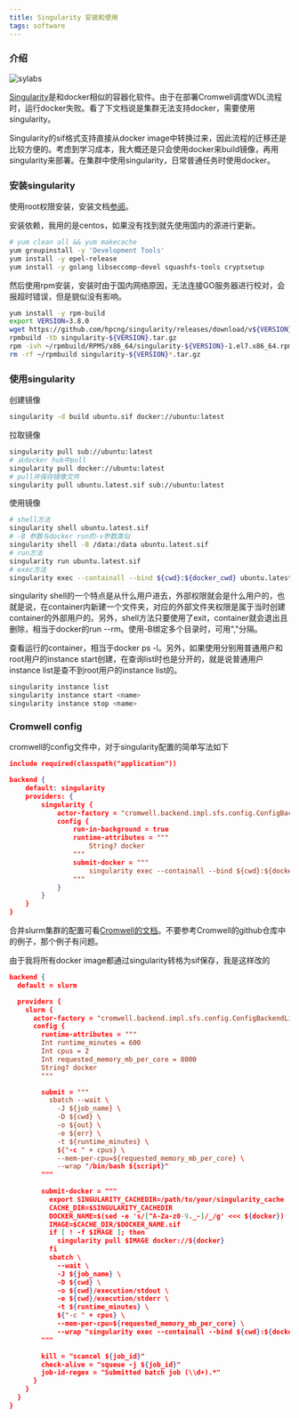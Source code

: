 ```yaml
---
title: Singularity 安装和使用
tags: software
---
```


### 介绍

![sylabs](https://sylabs.io/assets/svg/singularity-logo.svg)



[Singularity](https://sylabs.io/singularity/)是和docker相似的容器化软件。由于在部署Cromwell调度WDL流程时，运行docker失败。看了下文档说是集群无法支持docker，需要使用singularity。

Singularity的sif格式支持直接从docker image中转换过来，因此流程的迁移还是比较方便的。考虑到学习成本，我大概还是只会使用docker来build镜像，再用singularity来部署。在集群中使用singularity，日常普通任务时使用docker。



### 安装singularity

使用root权限安装，安装文档[参阅](https://github.com/hpcng/singularity/blob/master/INSTALL.md)。

安装依赖，我用的是centos，如果没有找到就先使用国内的源进行更新。
```bash
# yum clean all && yum makecache
yum groupinstall -y 'Development Tools'
yum install -y epel-release
yum install -y golang libseccomp-devel squashfs-tools cryptsetup
```

然后使用rpm安装，安装时由于国内网络原因，无法连接GO服务器进行校对，会报超时错误，但是貌似没有影响。
```bash
yum install -y rpm-build
export VERSION=3.8.0
wget https://github.com/hpcng/singularity/releases/download/v${VERSION}/singularity-${VERSION}.tar.gz
rpmbuild -tb singularity-${VERSION}.tar.gz
rpm -ivh ~/rpmbuild/RPMS/x86_64/singularity-${VERSION}-1.el7.x86_64.rpm
rm -rf ~/rpmbuild singularity-${VERSION}*.tar.gz
```



### 使用singularity

创建镜像
```bash
singularity -d build ubuntu.sif docker://ubuntu:latest
```



拉取镜像

```bash
singularity pull sub://ubuntu:latest
# 从docker hub中pull
singularity pull docker://ubuntu:latest
# pull并保存镜像文件
singularity pull ubuntu.latest.sif sub://ubuntu:latest
```



使用镜像

```bash
# shell方法
singularity shell ubuntu.latest.sif
# -B 参数与docker run的-v参数类似
singularity shell -B /data:/data ubuntu.latest.sif
# run方法
singularity run ubuntu.latest.sif
# exec方法
singularity exec --containall --bind ${cwd}:${docker_cwd} ubuntu.latest.sif /bin/bash script.sh
```

singularity shell的一个特点是从什么用户进去，外部权限就会是什么用户的，也就是说，在container内新建一个文件夹，对应的外部文件夹权限是属于当时创建container的外部用户的。另外，shell方法只要使用了exit，container就会退出且删除，相当于docker的run --rm。使用-B绑定多个目录时，可用","分隔。

查看运行的container，相当于docker ps -l。另外，如果使用分别用普通用户和root用户的instance start创建，在查询list时也是分开的，就是说普通用户instance list是查不到root用户的instance list的。
```bash
singularity instance list
singularity instance start <name>
singularity instance stop <name>
```

### Cromwell config

cromwell的config文件中，对于singularity配置的简单写法如下

```json
include required(classpath("application"))

backend {
	default: singularity
	providers: {
		singularity {
			actor-factory = "cromwell.backend.impl.sfs.config.ConfigBackendLifecycleActorFactory"
			config {
				run-in-background = true
				runtime-attributes = """
					String? docker
				"""
				submit-docker = """
					singularity exec --containall --bind ${cwd}:${docker_cwd} docker://${docker} ${job_shell} ${docker_script}
				"""
			}
		}
	}
}
```

合并slurm集群的配置可看[Cromwell的文档](https://cromwell.readthedocs.io/en/stable/tutorials/Containers/)。不要参考Cromwell的github仓库中的例子，那个例子有问题。

由于我将所有docker image都通过singularity转格为sif保存，我是这样改的

```json
backend {
  default = slurm

  providers {
    slurm {
      actor-factory = "cromwell.backend.impl.sfs.config.ConfigBackendLifecycleActorFactory"
      config {
        runtime-attributes = """
        Int runtime_minutes = 600
        Int cpus = 2
        Int requested_memory_mb_per_core = 8000
        String? docker
        """

        submit = """
          sbatch --wait \
            -J ${job_name} \
            -D ${cwd} \
            -o ${out} \
            -e ${err} \
            -t ${runtime_minutes} \
            ${"-c " + cpus} \
            --mem-per-cpu=${requested_memory_mb_per_core} \
            --wrap "/bin/bash ${script}"
        """
        
        submit-docker = """
          export SINGULARITY_CACHEDIR=/path/to/your/singularity_cache
          CACHE_DIR=$SINGULARITY_CACHEDIR
          DOCKER_NAME=$(sed -e 's/[^A-Za-z0-9._-]/_/g' <<< ${docker})
          IMAGE=$CACHE_DIR/$DOCKER_NAME.sif
          if [ ! -f $IMAGE ]; then
            singularity pull $IMAGE docker://${docker}
          fi
          sbatch \
            --wait \
            -J ${job_name} \
            -D ${cwd} \
            -o ${cwd}/execution/stdout \
            -e ${cwd}/execution/stderr \
            -t ${runtime_minutes} \
            ${"-c " + cpus} \
            --mem-per-cpu=${requested_memory_mb_per_core} \
            --wrap "singularity exec --containall --bind ${cwd}:${docker_cwd} $IMAGE ${job_shell} ${docker_script}"
        """

        kill = "scancel ${job_id}"
        check-alive = "squeue -j ${job_id}"
        job-id-regex = "Submitted batch job (\\d+).*"
      }
    }
  }
}
```



